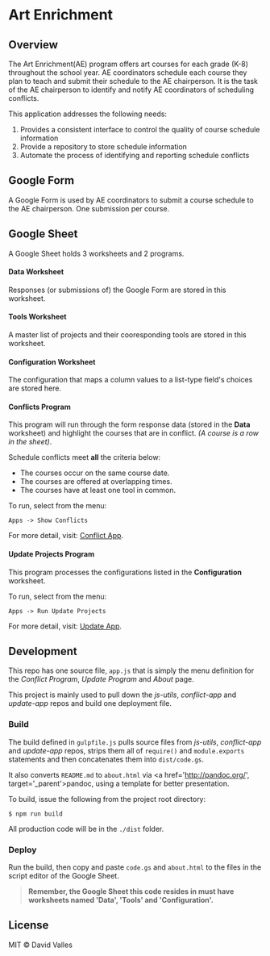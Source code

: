 # Art Enrichment

## Overview

The Art Enrichment(AE) program offers art courses for each grade (K-8) throughout the school year. AE coordinators schedule each course they plan to teach and submit their schedule to the AE chairperson. It is the task of the AE chairperson to identify and notify AE coordinators of scheduling conflicts.

This application addresses the following needs:

1. Provides a consistent interface to control the quality of course schedule information
2. Provide a repository to store schedule information
3. Automate the process of identifying and reporting schedule conflicts

## Google Form

A Google Form is used by AE coordinators to submit a course schedule to the AE chairperson. One submission per course.

## Google Sheet

A Google Sheet holds 3 worksheets and 2 programs.

#### Data Worksheet

Responses (or submissions of) the Google Form are stored in this worksheet.

#### Tools Worksheet

A master list of projects and their cooresponding tools are stored in this worksheet.

#### Configuration Worksheet

The configuration that maps a column values to a list-type field's choices are stored here.

#### Conflicts Program

This program will run through the form response data (stored in the **Data** worksheet) and highlight the courses that are in conflict. *(A course is a row in the sheet)*.

Schedule conflicts meet **all** the criteria below:

* The courses occur on the same course date.
* The courses are offered at overlapping times.
* The courses have at least one tool in common.

To run, select from the menu:

    Apps -> Show Conflicts

For more detail, visit: <a href='https://github.com/dtjv/conflict-app/blob/master/README.md' target='_parent'>Conflict App</a>.

#### Update Projects Program

This program processes the configurations listed in the **Configuration** worksheet.

To run, select from the menu:

    Apps -> Run Update Projects

For more detail, visit: <a href='https://github.com/dtjv/update-app/blob/master/README.md' target='_parent'>Update App</a>.

## Development

This repo has one source file, `app.js` that is simply the menu definition for the *Conflict Program*, *Update Program* and *About* page.

This project is mainly used to pull down the *js-utils*,  *conflict-app* and *update-app* repos and build one deployment file.

### Build

The build defined in `gulpfile.js` pulls source files from *js-utils*,  *conflict-app* and *update-app* repos, strips them all of `require()` and `module.exports` statements and then concatenates them into `dist/code.gs`. 

It also converts `README.md` to `about.html` via <a href='http://pandoc.org/', target='_parent'>pandoc</a>, using a template for better presentation.

To build, issue the following from the project root directory: 

```
$ npm run build
```

All production code will be in the `./dist` folder.

### Deploy

Run the build, then copy and paste `code.gs` and `about.html` to the files in the script editor of the Google Sheet. 

> **Remember, the Google Sheet this code resides in must have worksheets named 'Data', 'Tools' and 'Configuration'.**

## License

MIT © David Valles
